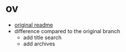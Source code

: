 # ov
- [original readme](https://github.com/kohrongying/11ty-blog-starter)
- difference compared to the original branch
  - add title search
  - add archives
